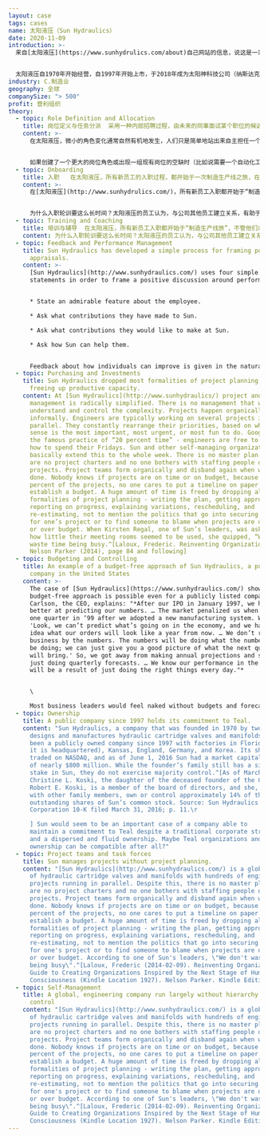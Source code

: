 ```yaml
---
layout: case
tags: cases
name: 太阳液压（Sun Hydraulics）
date: 2020-11-09
introduction: >-
  来自[太阳液压](https://www.sunhydrulics.com/about)自己网站的信息，说这是一家领先的高性能旋入式液压插装阀和阀组的设计和制造商，这些插装阀和阀组用于控制动力、速度和运动，是流体动力系统的组件。


  太阳液压自1970年开始经营，自1997年开始上市，于2018年成为太阳神科技公司（纳斯达克：SNHY）。太阳液压LLC是这家新公司名下的全资子公司，主要通过独立分销商在全球范围内向不同的移动和工业设备及机械制造商市场销售其产品。
industry: C.制造业
geography: 全球
companySize: "> 500"
profit: 营利组织
theory:
  - topic: Role Definition and Allocation
    title: 岗位定义与任务分派  采用一种内部招聘过程，由未来的同事面试某个职位的候选人。
    content: >-
      在太阳液压，微小的角色变化通常自然有机地发生，人们只是简单地站出来自主担任一个岗位角色，或者就需要有人来担任的岗位展开对话。


      如果创建了一个更大的岗位角色或出现一组现有岗位的空缺时（比如说需要一个自动化工程师），就会自然发生一个内部招聘过程。应聘者由将与担任新职位的人进行最密切合作的同事负责面试。
  - topic: Onboarding
    title: 入职   在太阳液压，所有新员工的入职过程，都开始于一次制造生产线之旅，在开始担任被雇佣的岗位之前，会先学习操作几个工作站。
    content: >-
      在[太阳液压](http://www.sunhydrulics.com/)，所有新员工入职都开始于“制造生产线旅”，不管他们未来的岗位是什么；他们不仅学会操作一个工作站，还要学会操作多个工作站。对于钟点工，这个轮训会持续两到四周，他们要在四到六个不同的区域工作。对于工薪员工来说，则需要更长的时间：在车间工作一到四个月。只有到轮训结束时，他们才开始承担起被雇佣的岗位角色。


      为什么入职轮训要这么长时间？太阳液压的员工认为，与公司其他员工建立关系，有助于从各个角度深入理解这个组织。一个自我管理的环境提供了让事情自然发生的机会，刻意自由地接触到同事，共同讨论变化，而不需要经过一个层次指挥链的批准。你认识的人越多，你就越了解整个组织，你就越有能力提出新的想法并将其变成现实。在太阳液压，新员工在结束了制造生产线之旅后，却选择担任了一个跟他们当初被雇佣时不同的岗位角色，这并不罕见。他们偶然在组织内发现了自己的一个新兴趣点或一些更迫切的组织需要，而最终在不同的地方上任了。
  - topic: Training and Coaching
    title: 培训与辅导  在太阳液压，所有新员工入职都开始于“制造生产线旅”，不管他们未来的岗位是什么；他们不仅学会操作一个工作站，还要学会操作多个工作站。对于钟点工，这个轮训会持续两到四周，他们要在四到六个不同的区域工作。对于工薪员工来说，则需要更长的时间：在车间工作一到四个月。只有到轮训结束时，他们才开始承担起被雇佣的岗位角色。
    content: 为什么入职轮训要这么长时间？太阳液压的员工认为，与公司其他员工建立关系，有助于从各个角度深入理解这个组织。一个自我管理的环境提供了让事情自然发生的机会，刻意自由地接触到同事，共同讨论变化，而不需要经过一个层次指挥链的批准。你认识的人越多，你就越了解整个组织，你就越有能力提出新的想法并将其变成现实。在太阳液压，新员工在结束了制造生产线之旅后，却选择担任了一个跟他们当初被雇佣时不同的岗位角色，这并不罕见。他们偶然在组织内发现了自己的一个新兴趣点或一些更迫切的组织需要，而最终在不同的地方上任了。
  - topic: Feedback and Performance Management
    title: Sun Hydraulics has developed a simple process for framing positive annual
      appraisals.
    content: >-
      [Sun Hydraulics](http://www.sunhydraulics.com/) uses four simple
      statements in order to frame a positive discussion around performance:


      * State an admirable feature about the employee.

      * Ask what contributions they have made to Sun.

      * Ask what contributions they would like to make at Sun.

      * Ask how Sun can help them.


      Feedback about how individuals can improve is given in the natural course of events throughout the year and not saved up for the annual appraisal.^[Laloux, Frederic. Reinventing Organizations. Nelson Parker (2014), page 186]
  - topic: Purchasing and Investments
    title: Sun Hydraulics dropped most formalities of project planning, thereby
      freeing up productive capacity.
    content: At [Sun Hydraulics](http://www.sunhydraulics/) project and investment
      management is radically simplified. There is no management that wants to
      understand and control the complexity. Projects happen organically and
      informally. Engineers are typically working on several projects in
      parallel. They constantly rearrange their priorities, based on what they
      sense is the most important, most urgent, or most fun to do. Google has
      the famous practice of “20 percent time” - engineers are free to decide
      how to spend their Fridays. Sun and other self-managing organizations
      basically extend this to the whole week. There is no master plan. There
      are no project charters and no one bothers with staffing people on
      projects. Project teams form organically and disband again when work is
      done. Nobody knows if projects are on time or on budget, because for 90
      percent of the projects, no one cares to put a timeline on paper or to
      establish a budget. A huge amount of time is freed by dropping all the
      formalities of project planning - writing the plan, getting approval,
      reporting on progress, explaining variations, rescheduling, and
      re-estimating, not to mention the politics that go into securing resources
      for one’s project or to find someone to blame when projects are over time
      or over budget. When Kirsten Regal, one of Sun’s leaders, was asked about
      how little their meeting rooms seemed to be used, she quipped, “We don’t
      waste time being busy.^[Laloux, Frederic. Reinventing Organizations.
      Nelson Parker (2014), page 84 and following]
  - topic: Budgeting and Controlling
    title: An example of a budget-free approach of Sun Hydraulics, a publicly listed
      company in the United States
    content: >-
      The case of [Sun Hydraulics](https://www.sunhydraulics.com/) shows that a
      budget-free approach is possible even for a publicly listed company. Allen
      Carlson, the CEO, explains: "*After our IPO in January 1997, we had to get
      better at predicting our numbers. … The market penalized us when we missed
      one quarter in ‘99 after we adopted a new manufacturing system. We said,
      'Look, we can’t predict what’s going on in the economy, and we have no
      idea what our orders will look like a year from now. … We don’t run this
      business by the numbers. The numbers will be doing what the numbers will
      be doing; we can just give you a good picture of what the next quarter
      will bring.' So, we got away from making annual projections and started
      just doing quarterly forecasts. … We know our performance in the long run
      will be a result of just doing the right things every day."*


      \

      Most business leaders would feel naked without budgets and forecasts. When the question was put to Carlson "How do you deal with having no forecasts to compare people’s performance to? For instance, how do you know if the guys in Germany (where Sun has a plant) were doing a good job last year, if you have no target to compare against?"*,* his answer came shooting out of the barrel: *Who knows? Who cares? They are all working hard, doing the best they can. We have good people in all the places around the world and if I need that sort of scorecard I probably got the wrong person. That’s just the way we operate. … If I’m the head of sales of Sun in the US and you ask me what is the forecast, I have no clue! How could I generate one anyway? … At the end of the day, there is so much outside of your control. … It’s impossible to predict the unpredictable.*
  - topic: Ownership
    title: A public company since 1997 holds its commitment to Teal.
    content: "Sun Hydraulics, a company that was founded in 1970 by two engineers,
      designs and manufactures hydraulic cartridge valves and manifolds. It has
      been a publicly owned company since 1997 with factories in Florida (where
      it is headquartered), Kansas, England, Germany, and Korea. Its shares are
      traded on NASDAQ, and as of June 1, 2016 Sun had a market capitalization
      of nearly $800 million. While the founder’s family still has a significant
      stake in Sun, they do not exercise majority control.^[As of March 1, 2016,
      Christine L. Koski, the daughter of the deceased founder of the Company,
      Robert E. Koski, is a member of the board of directors, and she, along
      with other family members, own or control approximately 14% of the
      outstanding shares of Sun’s common stock. Source: Sun Hydraulics
      Corporation 10-K filed March 31, 2016; p. 11.\r

      ] Sun would seem to be an important case of a company able to
      maintain a commitment to Teal despite a traditional corporate structure
      and a dispersed and fluid ownership. Maybe Teal organizations and non-Teal
      ownership can be compatible after all?"
  - topic: Project teams and task forces
    title: Sun manages projects without project planning.
    content: "[Sun Hydraulics](http://www.sunhydraulics.com/) is a global producer
      of hydraulic cartridge valves and manifolds with hundreds of engineering
      projects running in parallel. Despite this, there is no master plan. There
      are no project charters and no one bothers with staffing people on
      projects. Project teams form organically and disband again when work is
      done. Nobody knows if projects are on time or on budget, because for 90
      percent of the projects, no one cares to put a timeline on paper or to
      establish a budget. A huge amount of time is freed by dropping all the
      formalities of project planning - writing the plan, getting approval,
      reporting on progress, explaining variations, rescheduling, and
      re-estimating, not to mention the politics that go into securing resources
      for one's project or to find someone to blame when projects are over time
      or over budget. According to one of Sun's leaders, \"We don't waste time
      being busy\".^[Laloux, Frederic (2014-02-09). Reinventing Organizations: A
      Guide to Creating Organizations Inspired by the Next Stage of Human
      Consciousness (Kindle Location 1927). Nelson Parker. Kindle Edition.]"
  - topic: Self-Management
    title: A global, engineering company run largely without hierarchy or central
      control
    content: "[Sun Hydraulics](http://www.sunhydraulics.com/) is a global producer
      of hydraulic cartridge valves and manifolds with hundreds of engineering
      projects running in parallel. Despite this, there is no master plan. There
      are no project charters and no one bothers with staffing people on
      projects. Project teams form organically and disband again when work is
      done. Nobody knows if projects are on time or on budget, because for 90
      percent of the projects, no one cares to put a timeline on paper or to
      establish a budget. A huge amount of time is freed by dropping all the
      formalities of project planning - writing the plan, getting approval,
      reporting on progress, explaining variations, rescheduling, and
      re-estimating, not to mention the politics that go into securing resources
      for one's project or to find someone to blame when projects are over time
      or over budget. According to one of Sun's leaders, \"We don't waste time
      being busy\".^[Laloux, Frederic (2014-02-09). Reinventing Organizations: A
      Guide to Creating Organizations Inspired by the Next Stage of Human
      Consciousness (Kindle Location 1927). Nelson Parker. Kindle Edition.]"
---
```

